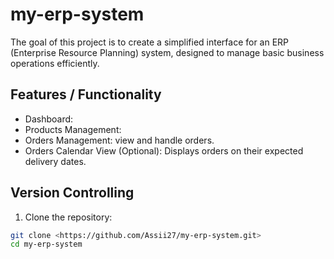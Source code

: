 # my-erp-system

The goal of this project is to create a simplified interface for an ERP (Enterprise Resource Planning) system, designed to manage basic business operations efficiently.

## Features / Functionality

- Dashboard:
- Products Management:
- Orders Management: view and handle orders.
- Orders Calendar View (Optional): Displays orders on their expected delivery dates.

## Version Controlling

1. Clone the repository:

```bash
git clone <https://github.com/Assii27/my-erp-system.git>
cd my-erp-system
```
